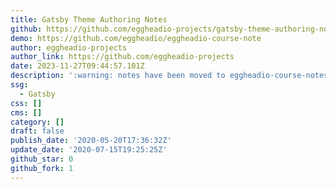 ```yaml
---
title: Gatsby Theme Authoring Notes
github: https://github.com/eggheadio-projects/gatsby-theme-authoring-notes
demo: https://github.com/eggheadio/eggheadio-course-note
author: eggheadio-projects
author_link: https://github.com/eggheadio-projects
date: 2023-11-27T09:44:57.101Z
description: ':warning: notes have been moved to eggheadio-course-notes!'
ssg:
  - Gatsby
css: []
cms: []
category: []
draft: false
publish_date: '2020-05-20T17:36:32Z'
update_date: '2020-07-15T19:25:25Z'
github_star: 0
github_fork: 1
---
```


